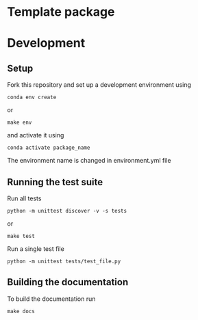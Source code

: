 # Template package


<!-- # Installation
To install this package using pip, you must have access to this repository through your GitLab account. 
If you have set up an ssh key with your account (https://docs.gitlab.com/ee/ssh/).

    pip install git+ssh://git@gitlab.au.dk/ksc/pkgs/package_name.git

Alternatively, you can install using https.

    pip install git+https://gitlab.au.dk/ksc/pkgs/package_name.git

This method requires setting up a personal access token (https://docs.gitlab.com/ee/user/profile/personal_access_tokens.html), if you haven't already.

Lastly, you can also download the repository, unpack it and install using 

    pip install path/to/package_name/root -->

# Development
## Setup
Fork this repository and set up a development environment using

    conda env create

or

    make env

and activate it using

    conda activate package_name

The environment name is changed in environment.yml file

## Running the test suite
Run all tests

    python -m unittest discover -v -s tests

or 

    make test

Run a single test file

    python -m unittest tests/test_file.py

## Building the documentation
To build the documentation run 

    make docs